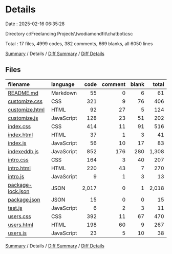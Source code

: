 # Details

Date : 2025-02-16 06:35:28

Directory c:\\Freelancing Projects\\twodiamondfit\\chatbot\\csc

Total : 17 files,  4999 codes, 382 comments, 669 blanks, all 6050 lines

[Summary](results.md) / Details / [Diff Summary](diff.md) / [Diff Details](diff-details.md)

## Files
| filename | language | code | comment | blank | total |
| :--- | :--- | ---: | ---: | ---: | ---: |
| [README.md](/README.md) | Markdown | 55 | 0 | 6 | 61 |
| [customize.css](/customize.css) | CSS | 321 | 9 | 76 | 406 |
| [customize.html](/customize.html) | HTML | 92 | 27 | 5 | 124 |
| [customize.js](/customize.js) | JavaScript | 128 | 23 | 51 | 202 |
| [index.css](/index.css) | CSS | 414 | 11 | 91 | 516 |
| [index.html](/index.html) | HTML | 37 | 1 | 3 | 41 |
| [index.js](/index.js) | JavaScript | 56 | 10 | 17 | 83 |
| [indexeddb.js](/indexeddb.js) | JavaScript | 852 | 176 | 280 | 1,308 |
| [intro.css](/intro.css) | CSS | 164 | 3 | 40 | 207 |
| [intro.html](/intro.html) | HTML | 220 | 43 | 7 | 270 |
| [intro.js](/intro.js) | JavaScript | 9 | 1 | 3 | 13 |
| [package-lock.json](/package-lock.json) | JSON | 2,017 | 0 | 1 | 2,018 |
| [package.json](/package.json) | JSON | 15 | 0 | 0 | 15 |
| [test.js](/test.js) | JavaScript | 6 | 2 | 3 | 11 |
| [users.css](/users.css) | CSS | 392 | 11 | 67 | 470 |
| [users.html](/users.html) | HTML | 198 | 60 | 9 | 267 |
| [users.js](/users.js) | JavaScript | 23 | 5 | 10 | 38 |

[Summary](results.md) / Details / [Diff Summary](diff.md) / [Diff Details](diff-details.md)